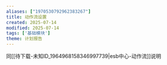 ```yaml
---
aliases: ["1970530792962383267"]
title: 动作流设置
created: 2025-07-14
modified: 2025-07-14
tags: ['基础模块']
theme: 计划报告
---
```


同[[待下载-未知ID_1964968158346997739|esb中心-动作流]]说明
